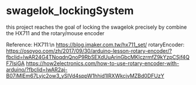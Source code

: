 # swagelok_lockingSystem
this project reaches the goal of locking the swagelok precisely by combine the HX711 and the rotary/mouse encoder

Reference:
  HX711:\n
    https://blog.jmaker.com.tw/hx711_set/
  rotaryEncoder:
    https://osoyoo.com/zh/2017/09/30/arduino-lesson-rotary-encoder/?fbclid=IwAR24G4TNoqdnQnoP9RbSEXdUuArinGbcMKlczrmfZ9kYzpCSjf4QF7IsiGA
    https://how2electronics.com/how-to-use-rotary-encoder-with-arduino/?fbclid=IwAR2aj-B07iMlEm67Lyjc2ow3_ySIVd4sppW1hhid1IRXWkcjvMZBd0DFUzY
